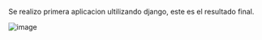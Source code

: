 Se realizo primera aplicacion ultilizando django, este es el resultado final.

![image](https://github.com/user-attachments/assets/8a08de9c-1aae-4ff6-aff6-448a4e552d43)
